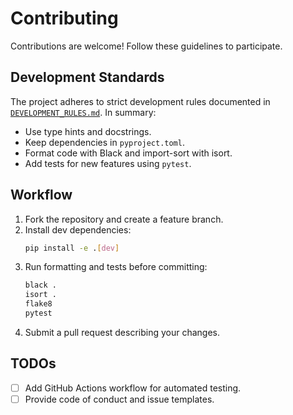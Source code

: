 # Contributing

Contributions are welcome! Follow these guidelines to participate.

## Development Standards

The project adheres to strict development rules documented in [`DEVELOPMENT_RULES.md`](../DEVELOPMENT_RULES.md). In summary:

- Use type hints and docstrings.
- Keep dependencies in `pyproject.toml`.
- Format code with Black and import-sort with isort.
- Add tests for new features using `pytest`.

## Workflow

1. Fork the repository and create a feature branch.
2. Install dev dependencies:
   ```bash
   pip install -e .[dev]
   ```
3. Run formatting and tests before committing:
   ```bash
   black .
   isort .
   flake8
   pytest
   ```
4. Submit a pull request describing your changes.

## TODOs

- [ ] Add GitHub Actions workflow for automated testing.
- [ ] Provide code of conduct and issue templates.

